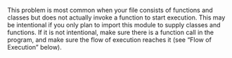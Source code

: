 This problem is most common when your file consists of functions and classes but does
not actually invoke a function to start execution. This may be intentional if you only plan
to import this module to supply classes and functions.
If it is not intentional, make sure there is a function call in the program, and make sure the
flow of execution reaches it (see “Flow of Execution” below).